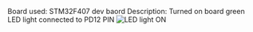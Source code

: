 Board used: STM32F407 dev baord
Description: Turned on board green LED light connected to PD12 PIN 
![LED light ON](https://github.com/deepanshutanwar/STM32-BoardLEDBlink/assets/61094948/6d1970bf-6e5c-46bc-8c8c-92bd2a10af17)
